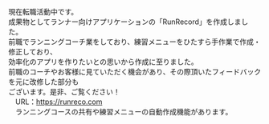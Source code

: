 <!-- ### Hi there 👋 -->

<!--
**naoya221/naoya221** is a ✨ _special_ ✨ repository because its `README.md` (this file) appears on your GitHub profile.

Here are some ideas to get you started:

- 🔭 I’m currently working on ...
- 🌱 I’m currently learning ...
- 👯 I’m looking to collaborate on ...
- 🤔 I’m looking for help with ...
- 💬 Ask me about ...
- 📫 How to reach me: ...
- 😄 Pronouns: ...
- ⚡ Fun fact: ...
-->

現在転職活動中です。<br>
成果物としてランナー向けアプリケーションの「RunRecord」を作成しました。<br>
前職でランニングコーチ業をしており、練習メニューをひたすら手作業で作成・修正しており、<br>
効率化のアプリを作りたいとの思いから作成に至りました。<br>
前職のコーチやお客様に見ていただく機会があり、その際頂いたフィードバックを元に改修した部分も<br>
ございます。是非、ご覧ください！<br>
　URL：https://runreco.com<br>
　ランニングコースの共有や練習メニューの自動作成機能があります。<br>
